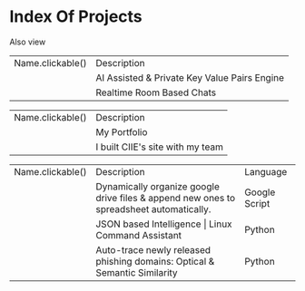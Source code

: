 # Index Of Projects

Also view [](My-DSA-Practice.md)

<tabs>
<tab title="Android Apps">
<table>
<tr><td>Name.clickable()</td> <td>Description</td></tr>
<tr><td><a href="Ambiance.md"/></td> <td>AI Assisted & Private Key Value Pairs Engine</td></tr>
<tr><td><a href="White-Pigeon.md"/></td> <td>Realtime Room Based Chats</td></tr>
</table>
</tab>

<tab title="Web Apps">
<table>
<tr><td>Name.clickable()</td> <td>Description</td></tr>
<tr><td><a href="https://buggy-beans.vercel.app"/></td> <td>My Portfolio</td></tr>
<tr><td><a href="https://ciiesrmuh.in"/></td> <td>I built CIIE's site with my team</td></tr>
</table>
</tab>

<tab title="Scripts">
<table>
<tr><td>Name.clickable()</td> <td>Description</td><td>Language</td></tr>
<tr><td> <a href="Organizer-GS.md"/> </td> <td>Dynamically organize google drive files & append new ones to spreadsheet automatically.</td><td>Google Script</td></tr>
<tr><td> <a href="Linux-Book.md"></a> </td> <td>JSON based Intelligence | Linux Command Assistant</td><td>Python</td></tr>
<tr><td> <a href="Phishing-Tracer.md"></a></td> <td>Auto-trace newly released phishing domains: Optical & Semantic Similarity</td><td>Python</td></tr>
</table>
</tab>

</tabs>